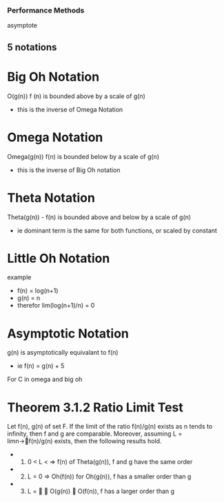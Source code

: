 ### Performance Methods
asymptote
## 5 notations

#

# Big Oh Notation
O(g(n)) f (n) is bounded above by a scale of g(n)
- this is the inverse of Omega Notation
# Omega Notation
Omega(g(n)) f(n) is bounded below by a scale of g(n)
- this is the inverse of Big Oh notation


# Theta Notation
Theta(g(n)) - f(n) is bounded above and below by a scale of g(n)
- ie dominant term is the same for both functions, or scaled by constant


# Little Oh Notation

example
- f(n) = log(n+1)
- g(n) = n
- therefor lim(log(n+1)/n) = 0

# Asymptotic Notation
g(n) is asymptotically equivalant to f(n)
- ie f(n) = g(n) + 5

For C in omega and big oh

# Theorem 3.1.2 Ratio Limit Test
Let f(n), g(n) of set F. If the limit of the ratio f(n)/g(n) exists as n tends to infinity, then f and g are comparable. Moreover, assuming L = limn→􏰂f(n)/g(n) exists, then the following results hold.
- 1. 0 < L < => f(n) of Theta(g(n)), f and g have the same order
- 2. L = 0 => Oh(f(n)) for Oh(g(n)), f has a smaller order than g
- 3. L = 􏰂 􏰃 O(g(n)) 􏰅 O(f(n)), f has a larger order than g
